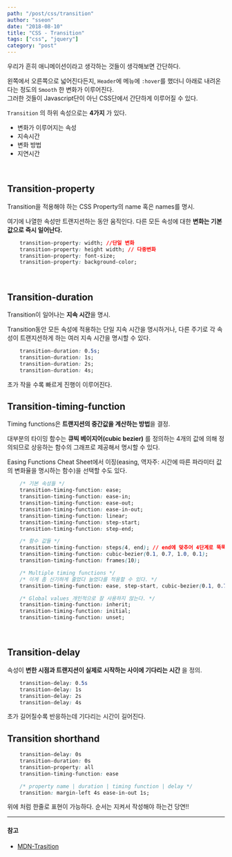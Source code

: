 ```yaml
---
path: "/post/css/transition"
author: "sseon"
date: "2018-08-10"
title: "CSS - Transition"
tags: ["css", "jquery"]
category: "post"
---
```


우리가 흔히 애니메이션이라고 생각하는 것들이 생각해보면 간단하다.
<br/>

왼쪽에서 오른쪽으로 넓어진다든지, `Header`에 메뉴에 `:hover`를 했더니 아래로 내려온다는 정도의 `Smooth` 한 변화가 이루어진다.
<br/>
그러한 것들이 Javascript단이 아닌 CSS단에서 간단하게 이루어질 수 있다.
<br/>

`Transition` 의 하위 속성으로는 **4가지** 가 있다. 

- 변화가 이루어지는 속성
- 지속시간
- 변화 방법
- 지연시간

<br/>

## Transition-property

Transition을 적용해야 하는 CSS Property의 name 혹은 names를 명시.
<br/>

여기에 나열한 속성만 트랜지션하는 동안 움직인다. 다른 모든 속성에 대한 **변화는 기본값으로 즉시 일어난다.**
<br/>

```css
    transition-property: width; //단일 변화
    transition-property: height width; // 다중변화
    transition-property: font-size;
    transition-property: background-color;
```

<br/>

## Transition-duration

Transition이 일어나는 **지속 시간**을 명시.
<br/>

Transition동안 모든 속성에 적용하는 단일 지속 시간을 명시하거나, 다른 주기로 각 속성이 트랜지션하게 하는 여러 지속 시간을 명시할 수 있다.

```css
    transition-duration: 0.5s;
    transition-duration: 1s;
    transition-duration: 2s;
    transition-duration: 4s;
```

초가 작을 수록 빠르게 진행이 이루어진다.
<br/>

## Transition-timing-function

Timing functions은 **트랜지션의 중간값을 계산하는 방법**을 결정.
<br/>

대부분의 타이밍 함수는 **큐빅 베이지어(cubic bezier)** 를 정의하는 4개의 값에 의해 정의되므로 상응하는 함수의 그래프로 제공해서 명시할 수 있다.
<br/>

Easing Functions Cheat Sheet에서 이징(easing, 역자주: 시간에 따른 파라미터 값의 변화율을 명시하는 함수)을 선택할 수도 있다.
<br/>

```css
    /* 기본 속성들 */
    transition-timing-function: ease;
    transition-timing-function: ease-in;
    transition-timing-function: ease-out;
    transition-timing-function: ease-in-out;
    transition-timing-function: linear;
    transition-timing-function: step-start;
    transition-timing-function: step-end;

    /* 함수 값들 */
    transition-timing-function: steps(4, end); // end에 맞추어 4단계로 뚝뚝나누어 진행
    transition-timing-function: cubic-bezier(0.1, 0.7, 1.0, 0.1);
    transition-timing-function: frames(10);

    /* Multiple timing functions */
    /* 이게 좀 신기하게 줄었다 늘었다를 적용할 수 있다. */
    transition-timing-function: ease, step-start, cubic-bezier(0.1, 0.7, 1.0, 0.1);

    /* Global values_개인적으로 잘 사용하지 않는다. */
    transition-timing-function: inherit;
    transition-timing-function: initial;
    transition-timing-function: unset;
```

<br/>

## Transition-delay

속성이 **변한 시점과 트랜지션이 실제로 시작하는 사이에 기다리는 시간** 을 정의.
<br/>

```css
    transition-delay: 0.5s
    transition-delay: 1s
    transition-delay: 2s
    transition-delay: 4s
```

초가 길어질수록 반응하는데 기다리는 시간이 길어진다.
<br/>

## Transition shorthand

```css
    transition-delay: 0s
    transition-duration: 0s
    transition-property: all
    transition-timing-function: ease

    /* property name | duration | timing function | delay */
    transition: margin-left 4s ease-in-out 1s;
```

위에 처럼 한줄로 표현이 가능하다. 순서는 지켜서 작성해야 하는건 당연!!
<br/>

---

#### 참고

- [MDN-Trasition](https://developer.mozilla.org/ko/docs/Web/CSS/CSS_Transitions/Using_CSS_transitions)